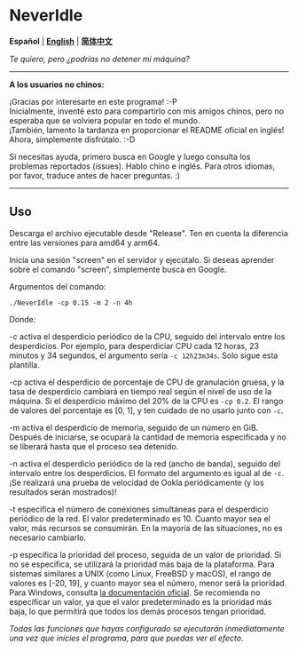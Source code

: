 # NeverIdle

**Español** | [**English**](README_en.md) | [**简体中文**](README.md)

*Te quiero, pero ¿podrías no detener mi máquina?*

---

**A los usuarios no chinos:**

¡Gracias por interesarte en este programa! :-P  
Inicialmente, inventé esto para compartirlo con mis amigos chinos, pero no esperaba que se volviera popular en todo el mundo.  
¡También, lamento la tardanza en proporcionar el README oficial en inglés! Ahora, simplemente disfrútalo. :-D

Si necesitas ayuda, primero busca en Google y luego consulta los problemas reportados (issues).
Hablo chino e inglés. Para otros idiomas, por favor, traduce antes de hacer preguntas. :)

---

## Uso

Descarga el archivo ejecutable desde "Release". Ten en cuenta la diferencia entre las versiones para amd64 y arm64.

Inicia una sesión "screen" en el servidor y ejecútalo.
Si deseas aprender sobre el comando "screen", simplemente busca en Google.

Argumentos del comando:

```shell
./NeverIdle -cp 0.15 -m 2 -n 4h
```

Donde:

-c activa el desperdicio periódico de la CPU, seguido del intervalo entre los desperdicios.
Por ejemplo, para desperdiciar CPU cada 12 horas, 23 minutos y 34 segundos, el argumento sería `-c 12h23m34s`.
Solo sigue esta plantilla.

-cp activa el desperdicio de porcentaje de CPU de granulación gruesa, y la tasa de desperdicio cambiará en tiempo real según el nivel de uso de la máquina.
Si el desperdicio máximo del 20% de la CPU es `-cp 0.2`. El rango de valores del porcentaje es [0, 1], y ten cuidado de no usarlo junto con `-c`.

-m activa el desperdicio de memoria, seguido de un número en GiB.
Después de iniciarse, se ocupará la cantidad de memoria especificada y no se liberará hasta que el proceso sea detenido.

-n activa el desperdicio periódico de la red (ancho de banda), seguido del intervalo entre los desperdicios.
El formato del argumento es igual al de `-c`. ¡Se realizará una prueba de velocidad de Ookla periódicamente (y los resultados serán mostrados)!

-t especifica el número de conexiones simultáneas para el desperdicio periódico de la red.
El valor predeterminado es 10. Cuanto mayor sea el valor, más recursos se consumirán. En la mayoría de las situaciones, no es necesario cambiarlo.

-p especifica la prioridad del proceso, seguida de un valor de prioridad. Si no se especifica, se utilizará la prioridad más baja de la plataforma.
Para sistemas similares a UNIX (como Linux, FreeBSD y macOS), el rango de valores es [-20, 19], y cuanto mayor sea el número, menor será la prioridad.
Para Windows, consulta [la documentación oficial](https://learn.microsoft.com/en-us/windows/win32/api/processthreadsapi/nf-processthreadsapi-setpriorityclass).
Se recomienda no especificar un valor, ya que el valor predeterminado es la prioridad más baja, lo que permitirá que todos los demás procesos tengan prioridad.

*Todas las funciones que hayas configurado se ejecutarán inmediatamente una vez que inicies el programa, para que puedas ver el efecto.*
